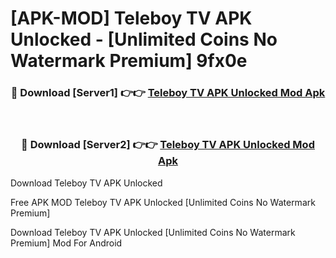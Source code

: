 # [APK-MOD] Teleboy TV APK Unlocked - [Unlimited Coins No Watermark Premium] 9fx0e



<div align="center">
<h3>🔴 Download [Server1] 👉👉 <a href="https://momento.my/?title=Teleboy_TV_APK_Unlocked">Teleboy TV APK Unlocked Mod Apk</a></h3><br>

<h3>🔴 Download [Server2] 👉👉 <a href="https://momento.my/?title=Teleboy_TV_APK_Unlocked">Teleboy TV APK Unlocked Mod Apk</a></h3>
</div>



Download Teleboy TV APK Unlocked 

Free APK MOD Teleboy TV APK Unlocked [Unlimited Coins No Watermark Premium]

Download Teleboy TV APK Unlocked [Unlimited Coins No Watermark Premium] Mod For Android
